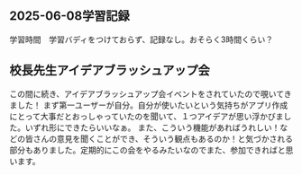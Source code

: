 ## 2025-06-08学習記録
学習時間　学習バディをつけておらず、記録なし。おそらく3時間くらい？

## 校長先生アイデアブラッシュアップ会
この間に続き、アイデアブラッシュアップ会イベントをされていたので覗いてきました！
まず第一ユーザーが自分。自分が使いたいという気持ちがアプリ作成にとって大事だとおっしゃっていたのを聞いて、１つアイデアが思い浮かびました。いずれ形にできたらいいなぁ。
また、こういう機能があればうれしい！などの皆さんの意見を聞くことができ、そういう観点もあるのか！と気づかされる部分もありました。定期的にこの会をやるみたいなのでまた、参加できればと思います。

